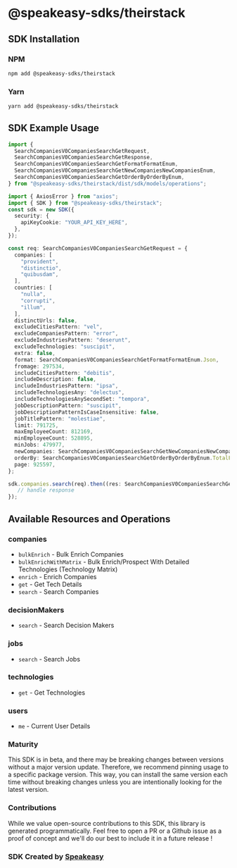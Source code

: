 # @speakeasy-sdks/theirstack

<!-- Start SDK Installation -->
## SDK Installation

### NPM

```bash
npm add @speakeasy-sdks/theirstack
```

### Yarn

```bash
yarn add @speakeasy-sdks/theirstack
```
<!-- End SDK Installation -->

## SDK Example Usage
<!-- Start SDK Example Usage -->
```typescript
import {
  SearchCompaniesV0CompaniesSearchGetRequest,
  SearchCompaniesV0CompaniesSearchGetResponse,
  SearchCompaniesV0CompaniesSearchGetFormatFormatEnum,
  SearchCompaniesV0CompaniesSearchGetNewCompaniesNewCompaniesEnum,
  SearchCompaniesV0CompaniesSearchGetOrderByOrderByEnum,
} from "@speakeasy-sdks/theirstack/dist/sdk/models/operations";

import { AxiosError } from "axios";
import { SDK } from "@speakeasy-sdks/theirstack";
const sdk = new SDK({
  security: {
    apiKeyCookie: "YOUR_API_KEY_HERE",
  },
});

const req: SearchCompaniesV0CompaniesSearchGetRequest = {
  companies: [
    "provident",
    "distinctio",
    "quibusdam",
  ],
  countries: [
    "nulla",
    "corrupti",
    "illum",
  ],
  distinctUrls: false,
  excludeCitiesPattern: "vel",
  excludeCompaniesPattern: "error",
  excludeIndustriesPattern: "deserunt",
  excludeTechnologies: "suscipit",
  extra: false,
  format: SearchCompaniesV0CompaniesSearchGetFormatFormatEnum.Json,
  fromage: 297534,
  includeCitiesPattern: "debitis",
  includeDescription: false,
  includeIndustriesPattern: "ipsa",
  includeTechnologiesAny: "delectus",
  includeTechnologiesAnySecondSet: "tempora",
  jobDescriptionPattern: "suscipit",
  jobDescriptionPatternIsCaseInsensitive: false,
  jobTitlePattern: "molestiae",
  limit: 791725,
  maxEmployeeCount: 812169,
  minEmployeeCount: 528895,
  minJobs: 479977,
  newCompanies: SearchCompaniesV0CompaniesSearchGetNewCompaniesNewCompaniesEnum.False,
  orderBy: SearchCompaniesV0CompaniesSearchGetOrderByOrderByEnum.TotalFundingUsd,
  page: 925597,
};

sdk.companies.search(req).then((res: SearchCompaniesV0CompaniesSearchGetResponse | AxiosError) => {
   // handle response
});
```
<!-- End SDK Example Usage -->

<!-- Start SDK Available Operations -->
## Available Resources and Operations


### companies

* `bulkEnrich` - Bulk Enrich Companies
* `bulkEnrichWithMatrix` - Bulk Enrich/Prospect With Detailed Technologies (Technology Matrix)
* `enrich` - Enrich Companies
* `get` - Get Tech Details
* `search` - Search Companies

### decisionMakers

* `search` - Search Decision Makers

### jobs

* `search` - Search Jobs

### technologies

* `get` - Get Technologies

### users

* `me` - Current User Details
<!-- End SDK Available Operations -->

### Maturity

This SDK is in beta, and there may be breaking changes between versions without a major version update. Therefore, we recommend pinning usage
to a specific package version. This way, you can install the same version each time without breaking changes unless you are intentionally
looking for the latest version.

### Contributions

While we value open-source contributions to this SDK, this library is generated programmatically.
Feel free to open a PR or a Github issue as a proof of concept and we'll do our best to include it in a future release !

### SDK Created by [Speakeasy](https://docs.speakeasyapi.dev/docs/using-speakeasy/client-sdks)

